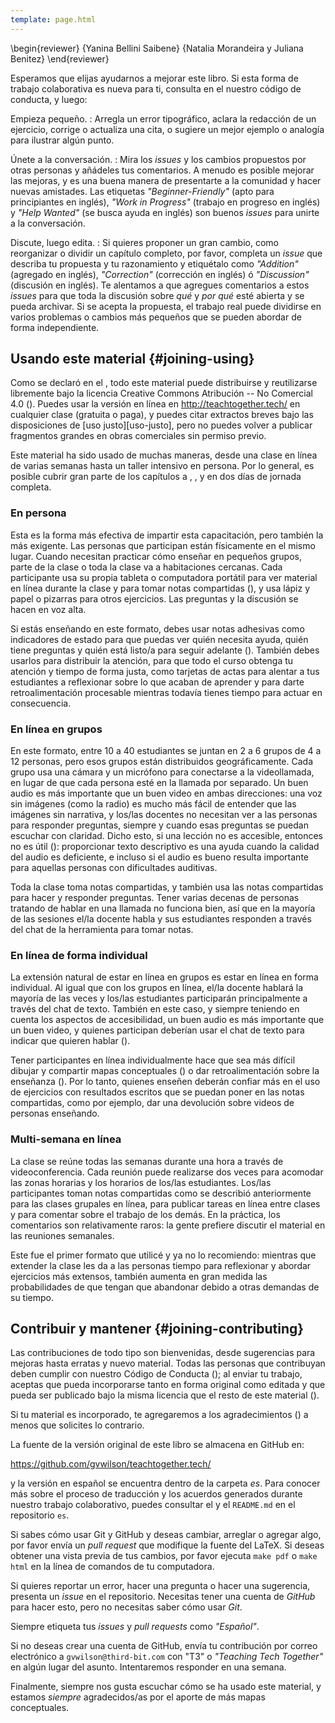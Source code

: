 ```yaml
---
template: page.html
---
```


\begin{reviewer}
{Yanina Bellini Saibene}
{Natalia Morandeira y Juliana Benitez}
\end{reviewer}

Esperamos que elijas ayudarnos a mejorar este libro.
Si esta forma de trabajo colaborativa es nueva para ti,
consulta en el <a section="conduct"/> nuestro código de conducta,
y luego:

Empieza pequeño.
: Arregla un error tipográfico,
  aclara la redacción de un ejercicio,
  corrige o actualiza una cita,
  o sugiere un mejor ejemplo o analogía para ilustrar algún punto.

Únete a la conversación.
: Mira los *issues* y los cambios propuestos por otras personas
  y añádeles tus comentarios.
  A menudo es posible mejorar las mejoras,
  y es una buena manera de presentarte a la comunidad y hacer nuevas amistades.
  Las etiquetas *"Beginner-Friendly"* (apto para principiantes en inglés),
  *"Work in Progress"* (trabajo en progreso en inglés) y *"Help Wanted"* (se busca ayuda en inglés)
  son buenos *issues* para unirte a la conversación.

Discute, luego edita.
: Si quieres proponer un gran cambio,
  como reorganizar o dividir un capítulo completo,
  por favor, completa un *issue* que describa tu propuesta y tu razonamiento y etiquétalo
  como  *"Addition"* (agregado en inglés), *"Correction"* (corrección en inglés) ó *"Discussion"* (discusión en inglés).
  Te alentamos a que agregues comentarios a estos *issues*
  para que toda la discusión sobre *qué* y *por qué* esté abierta y se pueda archivar.
  Si se acepta la propuesta,
  el trabajo real puede dividirse en varios problemas o cambios más pequeños
  que se pueden abordar de forma independiente.

## Usando este material {#joining-using}

Como se declaró en el <a section="intro"/>,
todo este material puede distribuirse y reutilizarse libremente
bajo la licencia Creative Commons Atribución -- No Comercial 4.0
(<a section="license"/>).
Puedes usar la versión en línea en <http://teachtogether.tech/> en cualquier clase (gratuita o paga),
y puedes citar extractos breves bajo las disposiciones de [uso justo][uso-justo],
pero no puedes volver a publicar fragmentos grandes en obras comerciales sin permiso previo.

Este material ha sido usado de muchas maneras,
desde una clase en línea de varias semanas hasta un taller intensivo en persona.
Por lo general, es posible cubrir gran parte de los capítulos <a section="models"/> a <a section="process"/>,
<a section="performance"/>,
y <a section="motivation"/> en dos días de jornada completa.

### En persona

Esta es la forma más efectiva de impartir esta capacitación,
pero también la más exigente.
Las personas que participan están físicamente en el mismo lugar.
Cuando necesitan practicar cómo enseñar en pequeños grupos,
parte de la clase o toda la clase va a habitaciones cercanas.
Cada participante usa su propia tableta o computadora portátil para ver material en línea durante la clase
y para tomar notas compartidas (<a section="classroom-notetaking"/>),
y usa lápiz y papel o pizarras para otros ejercicios.
Las preguntas y la discusión se hacen en voz alta.

Si estás enseñando en este formato,
debes usar notas adhesivas como indicadores de estado
para que puedas ver quién necesita ayuda,
quién tiene preguntas
y quién está listo/a para seguir adelante (<a section="classroom-sticky-notes"/>).
También debes usarlos para distribuir la atención,
para que todo el curso obtenga tu atención y tiempo de forma justa,
como tarjetas de actas para alentar a tus estudiantes a reflexionar sobre lo que acaban de aprender
y para darte retroalimentación procesable mientras todavía tienes tiempo para actuar en consecuencia.

### En línea en grupos

En este formato,
entre 10 a 40 estudiantes se juntan en 2 a 6 grupos de 4 a 12 personas,
pero esos grupos están distribuidos geográficamente.
Cada grupo usa una cámara y un micrófono para conectarse a la videollamada,
en lugar de que cada persona esté en la llamada por separado.
Un buen audio es más importante que un buen video en ambas direcciones:
una voz sin imágenes (como la radio)
es mucho más fácil de entender que las imágenes sin narrativa,
y los/las docentes no necesitan ver a las personas para responder preguntas,
siempre y cuando esas preguntas se puedan escuchar con claridad.
Dicho esto,
si una lección no es accesible, entonces no es útil (<a section="motivation-accessibility"/>):
proporcionar texto descriptivo es una ayuda cuando la calidad del audio es deficiente,
e incluso si el audio es bueno resulta importante para aquellas personas con dificultades auditivas.

Toda la clase toma notas compartidas,
y también usa las notas compartidas para hacer y responder preguntas.
Tener varias decenas de personas tratando de hablar en una llamada no funciona bien,
así que en la mayoría de las sesiones
el/la docente habla y sus estudiantes responden a través del chat de la herramienta para tomar notas.

### En línea de forma individual

La extensión natural de estar en línea en grupos es estar en línea en forma individual.
Al igual que con los grupos en línea,
el/la docente hablará la mayoría de las veces y los/las estudiantes participarán principalmente a través del chat de texto.
También en este caso, y siempre teniendo en cuenta los aspectos de accesibilidad, un buen audio es más importante que un buen video,
y quienes participan deberían usar el chat de texto para indicar que quieren hablar (<a section="meetings"/>).

Tener participantes en línea individualmente hace que sea más difícil dibujar y compartir mapas conceptuales (<a section="memory-exercises"/>)
o dar retroalimentación sobre la enseñanza (<a section="performance-exercises"/>).
Por lo tanto, quienes enseñen deberán confiar más en el uso de ejercicios con resultados escritos que se puedan poner en las notas compartidas,
como por ejemplo, dar una devolución sobre videos de personas enseñando.

### Multi-semana en línea

La clase se reúne todas las semanas durante una hora a través de videoconferencia.
Cada reunión puede realizarse dos veces para acomodar las zonas horarias y los horarios de los/las estudiantes.
Los/las participantes toman notas compartidas como se describió anteriormente para las clases grupales en línea,
para publicar tareas en línea entre clases
y para comentar sobre el trabajo de los demás.
En la práctica,
los comentarios son relativamente raros:
la gente prefiere discutir el material en las reuniones semanales.

Este fue el primer formato que utilicé
y ya no lo recomiendo:
mientras que extender la clase les da a las personas tiempo para reflexionar y abordar ejercicios más extensos,
también aumenta en gran medida las probabilidades de que tengan que abandonar debido a otras demandas de su tiempo.

## Contribuir y mantener {#joining-contributing}

Las contribuciones de todo tipo son bienvenidas,
desde sugerencias para mejoras hasta erratas y nuevo material.
Todas las personas que contribuyan deben cumplir con nuestro Código de Conducta (<a section="conduct"/>);
al enviar tu trabajo,
aceptas que pueda incorporarse tanto en forma original como editada
y que pueda ser publicado bajo la misma licencia que el resto de este material (<a section="license"/>).

Si tu material es incorporado,
te agregaremos a los agradecimientos (<a section="intro-acknowledgments"/>) a menos que solicites lo contrario.

La fuente de la versión original de este libro se almacena en GitHub en:

<div class="centered">

<https://github.com/gvwilson/teachtogether.tech/>

</div>

y la versión en español se encuentra dentro de la carpeta *es*.
Para conocer más sobre el proceso de traducción y los acuerdos generados durante nuestro trabajo colaborativo,
puedes consultar el <a section="traduccion"/> y el `README.md` en el repositorio `es`.

Si sabes cómo usar Git y GitHub y deseas cambiar, arreglar o agregar algo,
por favor envía un <span g="pull-request">*pull request*</span> que modifique la fuente del LaTeX.
Si deseas obtener una vista previa de tus cambios,
por favor ejecuta `make pdf` o `make html` en la línea de comandos de tu computadora.

Si quieres reportar un error,
hacer una pregunta
o hacer una sugerencia,
presenta un *issue* en el repositorio.
Necesitas tener una cuenta de *GitHub* para hacer esto,
pero no necesitas saber cómo usar *Git*.

Siempre etiqueta tus *issues* y *pull requests*
como *"Español"*.

Si no deseas crear una cuenta de GitHub,
envía tu contribución por correo electrónico a `gvwilson@third-bit.com`
con "T3" o *"Teaching Tech Together"* en algún lugar del asunto.
Intentaremos responder en una semana.

Finalmente,
siempre nos gusta escuchar cómo se ha usado este material,
y estamos *siempre* agradecidos/as por el aporte de más mapas conceptuales.